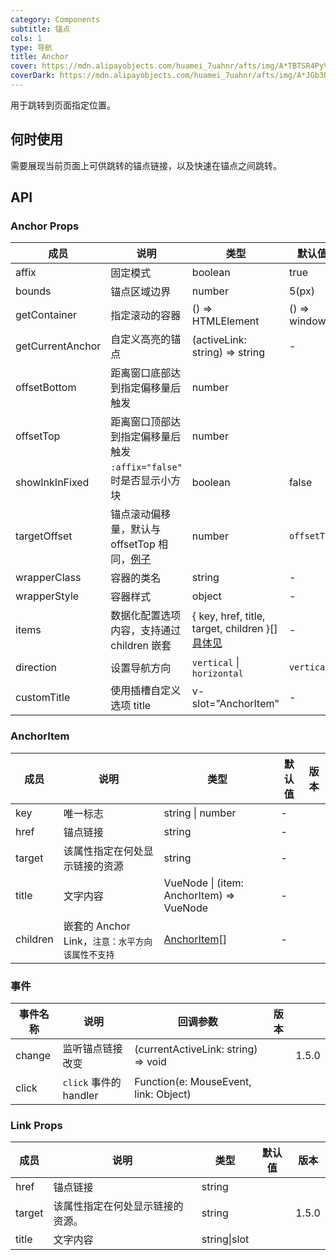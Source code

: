 ```yaml
---
category: Components
subtitle: 锚点
cols: 1
type: 导航
title: Anchor
cover: https://mdn.alipayobjects.com/huamei_7uahnr/afts/img/A*TBTSR4PyVmkAAAAAAAAAAAAADrJ8AQ/original
coverDark: https://mdn.alipayobjects.com/huamei_7uahnr/afts/img/A*JGb3RIzyOCkAAAAAAAAAAAAADrJ8AQ/original
---
```


用于跳转到页面指定位置。

## 何时使用

需要展现当前页面上可供跳转的锚点链接，以及快速在锚点之间跳转。

## API

### Anchor Props

| 成员 | 说明 | 类型 | 默认值 | 版本 |
| --- | --- | --- | --- | --- |
| affix | 固定模式 | boolean | true |  |
| bounds | 锚点区域边界 | number | 5(px) |  |
| getContainer | 指定滚动的容器 | () => HTMLElement | () => window |  |
| getCurrentAnchor | 自定义高亮的锚点 | (activeLink: string) => string | - | activeLink(3.3) |
| offsetBottom | 距离窗口底部达到指定偏移量后触发 | number |  |  |
| offsetTop | 距离窗口顶部达到指定偏移量后触发 | number |  |  |
| showInkInFixed | `:affix="false"` 时是否显示小方块 | boolean | false |  |
| targetOffset | 锚点滚动偏移量，默认与 offsetTop 相同，[例子](#components-anchor-demo-targetOffset) | number | `offsetTop` | 1.5.0 |
| wrapperClass | 容器的类名 | string | - |  |
| wrapperStyle | 容器样式 | object | - |  |
| items | 数据化配置选项内容，支持通过 children 嵌套 | { key, href, title, target, children }\[] [具体见](#anchoritem) | - | 4.0 |
| direction | 设置导航方向 | `vertical` \| `horizontal` | `vertical` | 4.0 |
| customTitle | 使用插槽自定义选项 title | v-slot="AnchorItem" | - | 4.0 |

### AnchorItem

| 成员 | 说明 | 类型 | 默认值 | 版本 |
| --- | --- | --- | --- | --- |
| key | 唯一标志 | string \| number | - |  |
| href | 锚点链接 | string | - |  |
| target | 该属性指定在何处显示链接的资源 | string | - |  |
| title | 文字内容 | VueNode \| (item: AnchorItem) => VueNode | - |  |
| children | 嵌套的 Anchor Link，`注意：水平方向该属性不支持` | [AnchorItem](#anchoritem)\[] | - |  |

### 事件

| 事件名称 | 说明                   | 回调参数                              | 版本 |       |
| -------- | ---------------------- | ------------------------------------- | ---- | ----- |
| change   | 监听锚点链接改变       | (currentActiveLink: string) => void   |      | 1.5.0 |
| click    | `click` 事件的 handler | Function(e: MouseEvent, link: Object) |      |       |

### Link Props

| 成员   | 说明                             | 类型         | 默认值 | 版本  |
| ------ | -------------------------------- | ------------ | ------ | ----- |
| href   | 锚点链接                         | string       |        |       |
| target | 该属性指定在何处显示链接的资源。 | string       |        | 1.5.0 |
| title  | 文字内容                         | string\|slot |        |       |
